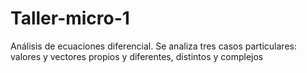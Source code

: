 # Taller-micro-1
Análisis de ecuaciones diferencial. Se analiza tres casos particulares: valores y vectores propios y diferentes, distintos y complejos
